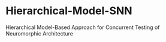 # Hierarchical-Model-SNN
Hierarchical Model-Based Approach for Concurrent Testing of Neuromorphic Architecture

